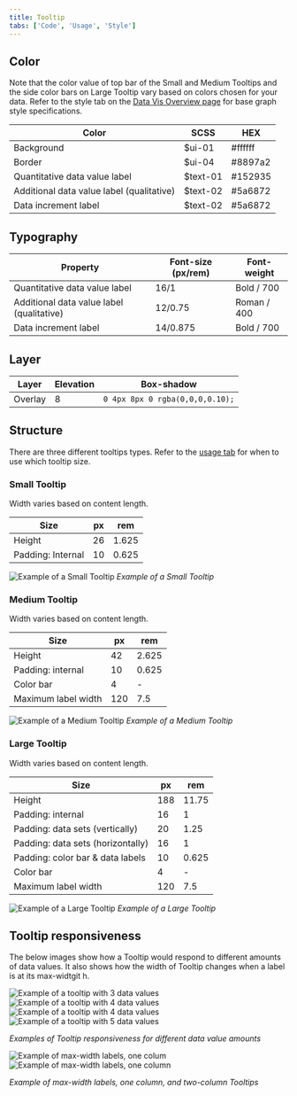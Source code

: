 ```yaml
---
title: Tooltip
tabs: ['Code', 'Usage', 'Style']
---
```


## Color

Note that the color value of top bar of the Small and Medium Tooltips and the side color bars on Large Tooltip vary based on colors chosen for your data. Refer to the style tab on the [Data Vis Overview page](/data-visualization/overview/colors) for base graph style specifications.

| Color                                     | SCSS      | HEX     |
| ----------------------------------------- | --------- | ------- |
| Background                                | \$ui-01   | #ffffff |
| Border                                    | \$ui-04   | #8897a2 |
| Quantitative data value label             | \$text-01 | #152935 |
| Additional data value label (qualitative) | \$text-02 | #5a6872 |
| Data increment label                      | \$text-02 | #5a6872 |

## Typography

| Property                                  | Font-size (px/rem) | Font-weight |
| ----------------------------------------- | ------------------ | ----------- |
| Quantitative data value label             | 16/1               | Bold / 700  |
| Additional data value label (qualitative) | 12/0.75            | Roman / 400 |
| Data increment label                      | 14/0.875           | Bold / 700  |

## Layer

| Layer   | Elevation | Box-shadow                      |
| ------- | --------- | ------------------------------- |
| Overlay | 8         | `0 4px 8px 0 rgba(0,0,0,0.10);` |

## Structure

There are three different tooltips types. Refer to the [usage tab](/data-visualization/tooltip/usage) for when to use which tooltip size.

### Small Tooltip

Width varies based on content length.

| Size              | px  | rem   |
| ----------------- | --- | ----- |
| Height            | 26  | 1.625 |
| Padding: Internal | 10  | 0.625 |

![Example of a Small Tooltip](images/style-tooltip-1.png)
_Example of a Small Tooltip_

### Medium Tooltip

Width varies based on content length.

| Size                | px  | rem   |
| ------------------- | --- | ----- |
| Height              | 42  | 2.625 |
| Padding: internal   | 10  | 0.625 |
| Color bar           | 4   | -     |
| Maximum label width | 120 | 7.5   |

![Example of a Medium Tooltip](images/style-tooltip-2.png)
_Example of a Medium Tooltip_

### Large Tooltip

Width varies based on content length.

| Size                              | px  | rem   |
| --------------------------------- | --- | ----- |
| Height                            | 188 | 11.75 |
| Padding: internal                 | 16  | 1     |
| Padding: data sets (vertically)   | 20  | 1.25  |
| Padding: data sets (horizontally) | 16  | 1     |
| Padding: color bar & data labels  | 10  | 0.625 |
| Color bar                         | 4   | -     |
| Maximum label width               | 120 | 7.5   |

![Example of a Large Tooltip](images/images/style-tooltip-3.png)
_Example of a Large Tooltip_

## Tooltip responsiveness

The below images show how a Tooltip would respond to different amounts of data values. It also shows how the width of Tooltip changes when a label is at its max-widtgit h.

<grid-wrapper>
<div class="image-grid">
  <div>
   <img src="images/style-tooltip-4.png" alt="Example of a tooltip with 3 data values"/>
  </div>
  <div>
    <img src="images/style-tooltip-5.png" alt="Example of a tooltip with 4 data values"/>
  </div>
  <div>
    <img src="images/style-tooltip-6.png" alt="Example of a tooltip with 4 data values"/>
  </div>
  <div>
    <img src="images/style-tooltip-3.png" alt="Example of a tooltip with 5 data values"/>
  </div>
</div>
</grid-wrapper>

_Examples of Tooltip responsiveness for different data value amounts_

<grid-wrapper>
<div class="image-grid">
  <div>
    <img src="images/style-tooltip-7.png" alt="Example of max-width labels, one colum"/>
  </div>
  <div>
    <img src="images/style-tooltip-8.png" alt="Example of max-width labels, one column"/>
  </div>
</div>
</grid-wrapper>

_Example of max-width labels, one column, and two-column Tooltips_
